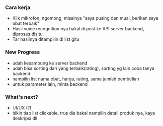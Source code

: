 ### Cara kerja
- Klik mikrofon, ngomong, misalnya "saya pusing dan mual, berikan saya obat terbaik"
- Hasil voice recognition nya bakal di post ke API server backend, diproses disitu
- Tar hasilnya ditampilin di list gitu

### New Progress
- udah kesambung ke server backend
- udah bisa sorting dari yang terbaik(rating), sorting yg lain coba tanya backend
- nampilin list nama obat, harga, rating, sama jumlah pembelian
- untuk parameter lain, minta backend

### What's next?
- UI/UX (?)
- bikin tiap list clickable, trus dia bakal nampilin detail produk nya, kaya deskripsi dll
